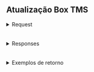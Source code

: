 ## Atualização Box TMS

<details>     
<summary> Request </summary> 

### URL
> **PATCH** https://app.asaplog.com.br/webservices/v2/atualizar-box/{cod_roteiro}

### Path Parâmetros
> cod_roteiro | Código do roteiro que o pedido está incluído

### Headers Parâmetros 

> **Authorization** : Bearer Token \
> **Content-type**: application/json

### Body

> box | Integer
</details>     
<br>

<br>


<details>     
<summary> Responses </summary> 

### Status
 > **200** | Encontrou roteiro e irá processar \
 > **404** | Roteiro não encontrado


<br>

### RESPONSE BODY SCHEMA



> | Campo | TIPO | DESCRIÇÃO |
> |:---------------|:-------:|:------------------------------------------------:|
> | status | String | Status Code HTTP |
> | message | String | Mensagem de retorno |
> | data | Object | Objeto de retorno   (Representado abaixo) |


<br>
     
#### data:

> | Campo      |     TIPO      |                    DESCRIÇÃO                     |
> |:---------------|:-------------:|:------------------------------------------------:|
> | box |    Integer    | Box enviado no request |
> | pedidosAtualizados        | List\<String> |        Pedido que estarão no box enviado       |
> | quantidadePedidosAtualizados           |    Integer    |         Quantidade de pedidos que foram alterados            |




</details>     
<br>
<br>

<details>     
<summary> Exemplos de retorno</summary> 

#### Status 200
```json
{
    "status" : "200",
    "message" :"Roteiro encontrado e atualizado"
    "data" : {
        "box" : 123,
        "pedidosAtualizados" : [
            "2039921","2039922","2039923"
        ],
        "quantidadePedidosAtualizados" : 3
    }
}
```


#### Status 404
```json
{
    "status" : "404",
    "message" :"Roteiro não encontrado"
    "data" : {
        "box" : 123,
        "pedidosAtualizados" : [],
        "quantidadePedidosAtualizados" : 0
    }
}
```

</details>     
